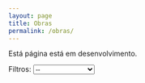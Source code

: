 ```yaml
---
layout: page
title: Obras
permalink: /obras/
---
```


Está página está em desenvolvimento.

<script>
var obras = [];
obras[0] = {titulo:"abcde", ano:1879, autora:"linda", escola:"Realismo"};
obras[1] = {titulo:"gfsdgfds", ano:1902, autora:"ana", escola:"Parnasianismo"};
obras[2] = {titulo:"dfdavc", ano:1899, autora:"martha", escola:"Realismo"};
obras[3] = {titulo:"fdvrgf", ano:1876, autora:"claudia", escola:"Realismo"};
obras[4] = {titulo:"fdsavre", ano:1879, autora:"janaina", escola:"Pré-Modernismo"};
obras[5] = {titulo:"htwfg", ano:1900, autora:"claudia", escola:"Realismo"};

function escolaLit() {
  var escolaOptions = document.getElementById("filtros");
  var escola = escolaOptions.options[escolaOptions.selectedIndex].text;
  document.getElementById("demo").innerHTML = "";
  
  for (i in obras)
  {
  	//document.getElementById("demo").innerHTML += "<br>" + obras[i].escola + " // " + escola;
  	if(escola != "--" && obras[i].escola != escola) continue;
    document.getElementById("demo").innerHTML += 
    '<div class="bookpreview">'+
	'<div class="row">'+
    '<div class="columncapatwo"><img src=https://images-na.ssl-images-amazon.com/images/I/31aX81I6vnL._SX351_BO1,204,203,200_.jpg> </div>'+
    '<div class="columntwo">'+
    '<h1 style="font-weight:900">' + obras[i].titulo + '</h1>' +
    '<h3 style="color:#505050"><i><b>' + obras[i].autora + '</b> - ' + obras[i].ano + '</i></h3>' +
    '<button>Confira Obra</button>'+
    '</div></div></div>';
    // obras[i].titulo + ", de " + obras[i].autora + ".<br>";
  }
}
</script>
<form>
Filtros:
<select id="filtros" onchange="escolaLit()">
  <option>--</option>
  <option>Realismo</option>
  <option>Parnasianismo</option>
  <option>Pré-Modernismo</option>
</select>
</form>
<p id="demo"></p>
